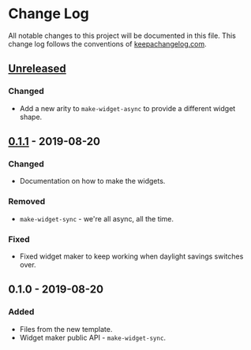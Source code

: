 # Change Log
All notable changes to this project will be documented in this file. This change log follows the conventions of [keepachangelog.com](http://keepachangelog.com/).

## [Unreleased]
### Changed
- Add a new arity to `make-widget-async` to provide a different widget shape.

## [0.1.1] - 2019-08-20
### Changed
- Documentation on how to make the widgets.

### Removed
- `make-widget-sync` - we're all async, all the time.

### Fixed
- Fixed widget maker to keep working when daylight savings switches over.

## 0.1.0 - 2019-08-20
### Added
- Files from the new template.
- Widget maker public API - `make-widget-sync`.

[Unreleased]: https://github.com/your-name/clj-changelog/compare/0.1.1...HEAD
[0.1.1]: https://github.com/your-name/clj-changelog/compare/0.1.0...0.1.1
